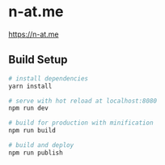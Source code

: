 # n-at.me

https://n-at.me

## Build Setup

``` bash
# install dependencies
yarn install

# serve with hot reload at localhost:8080
npm run dev

# build for production with minification
npm run build

# build and deploy
npm run publish
```